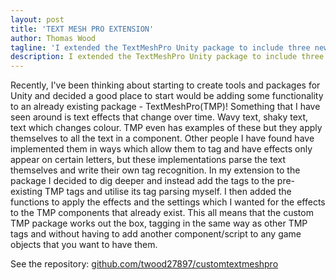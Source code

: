 ```yaml
---
layout: post
title: 'TEXT MESH PRO EXTENSION'
author: Thomas Wood
tagline: 'I extended the TextMeshPro Unity package to include three new tags, which have runtime affects on text'
description: I extended the TextMeshPro Unity package to include three new tags, which have runtime affects on text
---
```


Recently, I've been thinking about starting to create tools and packages for Unity and decided a good place to start would be adding some functionality to an already existing package - TextMeshPro(TMP)! Something that I have seen around is text effects that change over time. Wavy text, shaky text, text which changes colour. TMP even has examples of these but they apply themselves to all the text in a component. Other people I have found have implemented them in ways which allow them to tag and have effects only appear on certain letters, but these implementations parse the text themselves and write their own tag recognition. In my extension to the package I decided to dig deeper and instead add the tags to the pre-existing TMP tags and utilise its tag parsing myself. I then added the functions to apply the effects and the settings which I wanted for the effects to the TMP components that already exist. This all means that the custom TMP package works out the box, tagging in the same way as other TMP tags and without having to add another component/script to any game objects that you want to have them.

See the repository: [github.com/twood27897/customtextmeshpro](https://github.com/twood27897/customtextmeshpro)<br/>
